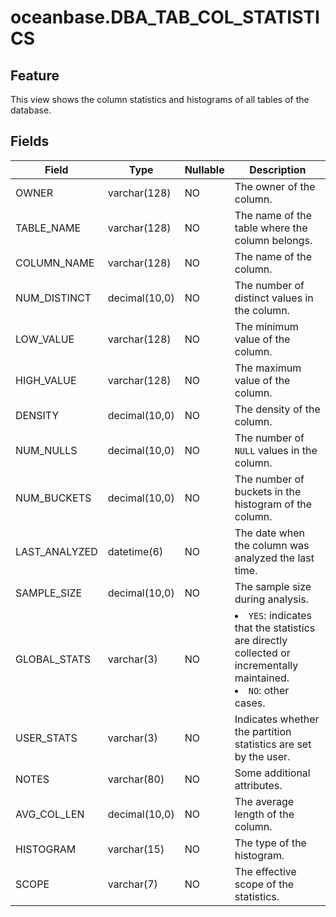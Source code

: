 # oceanbase.DBA_TAB_COL_STATISTICS
## Feature
This view shows the column statistics and histograms of all tables of the database.
## Fields

| Field | Type | Nullable | Description |
| --- | --- | --- | --- |
| OWNER | varchar(128) | NO | The owner of the column. |
| TABLE_NAME | varchar(128) | NO | The name of the table where the column belongs. |
| COLUMN_NAME | varchar(128) | NO | The name of the column. |
| NUM_DISTINCT | decimal(10,0) | NO | The number of distinct values in the column. |
| LOW_VALUE | varchar(128) | NO | The minimum value of the column. |
| HIGH_VALUE | varchar(128) | NO | The maximum value of the column. |
| DENSITY | decimal(10,0) | NO | The density of the column. |
| NUM_NULLS | decimal(10,0) | NO | The number of `NULL` values in the column. |
| NUM_BUCKETS | decimal(10,0) | NO | The number of buckets in the histogram of the column. |
| LAST_ANALYZED | datetime(6) | NO | The date when the column was analyzed the last time. |
| SAMPLE_SIZE | decimal(10,0) | NO | The sample size during analysis. |
| GLOBAL_STATS | varchar(3) | NO | <li> `YES`: indicates that the statistics are directly collected or incrementally maintained.   <li> `NO`: other cases. |
| USER_STATS | varchar(3) | NO | Indicates whether the partition statistics are set by the user. |
| NOTES | varchar(80) | NO | Some additional attributes. |
| AVG_COL_LEN | decimal(10,0) | NO | The average length of the column. |
| HISTOGRAM | varchar(15) | NO | The type of the histogram. |
| SCOPE | varchar(7) | NO | The effective scope of the statistics. |
